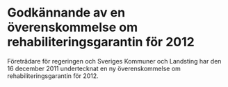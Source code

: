 # Godkännande av en överenskommelse om rehabiliteringsgarantin för 2012

Företrädare för regeringen och Sveriges Kommuner och Landsting har den 16 december 2011 undertecknat en ny överenskommelse om rehabiliteringsgarantin för 2012\.
